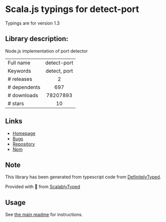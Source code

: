 
# Scala.js typings for detect-port

Typings are for version 1.3

## Library description:
Node.js implementation of port detector

|                    |                 |
| ------------------ | :-------------: |
| Full name          | detect-port |
| Keywords           | detect, port |
| # releases         | 2 |
| # dependents       | 697 |
| # downloads        | 78207893 |
| # stars            | 10 |

## Links
- [Homepage](https://github.com/node-modules/detect-port)
- [Bugs](https://github.com/node-modules/detect-port/issues)
- [Repository](https://github.com/node-modules/detect-port)
- [Npm](https://www.npmjs.com/package/detect-port)
    


## Note
This library has been generated from typescript code from [DefinitelyTyped](https://definitelytyped.org).

Provided with :purple_heart: from [ScalablyTyped](https://github.com/oyvindberg/ScalablyTyped)

## Usage
See [the main readme](../../readme.md) for instructions.


